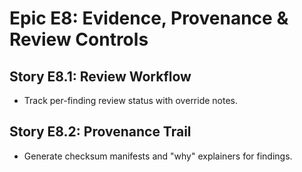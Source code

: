 # Epic E8: Evidence, Provenance & Review Controls

## Story E8.1: Review Workflow

- Track per-finding review status with override notes.

## Story E8.2: Provenance Trail

- Generate checksum manifests and "why" explainers for findings.
